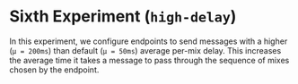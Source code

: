 # Sixth Experiment (`high-delay`)

In this experiment, we configure endpoints to send messages with a higher (`µ = 200ms`) than default (`µ = 50ms`) average per-mix delay. This increases the average time it takes a message to pass through the sequence of mixes chosen by the endpoint.
